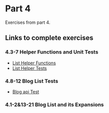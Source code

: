 # Part 4

Exercises from part 4.

## Links to complete exercises

### 4.3-7 Helper Functions and Unit Tests
- [List Helper Functions](https://github.com/rescawen/Fall2020Fullstack/blob/master/Part4/bloglist/utils/list_helper.js)  
- [List Helper Tests](https://github.com/rescawen/Fall2020Fullstack/blob/master/Part4/bloglist/tests/listHelper.test.js)  

### 4.8-12 Blog List Tests
- [Blog api Test](https://github.com/rescawen/Fall2020Fullstack/blob/master/Part4/bloglist/tests/blog_api.test.js)  

### 4.1-2&13-21 Blog List and its Expansions



